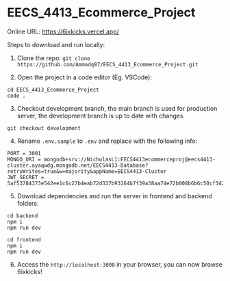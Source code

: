 # EECS_4413_Ecommerce_Project

Online URL: https://6ixkicks.vercel.app/

Steps to download and run locally:
1. Clone the repo:
 ```git clone https://github.com/Ammadq87/EECS_4413_Ecommerce_Project.git```

 2. Open the project in a code editor (Eg. VSCode):
 ```
 cd EECS_4413_Ecommerce_Project
 code .
 ```
 3. Checkout development branch, the main branch is used for production server, the development branch is up to date with changes
 ```
 git checkout development
 ```
 4. Rename `.env.sample` to `.env` and replace with the following info:
 ```
PORT = 3001
MONGO_URI = mongodb+srv://NicholasL1:EECS4413ecommerceproj@eecs4413-cluster.ayaqwdg.mongodb.net/EECS4413-Database?retryWrites=true&w=majority&appName=EECS4413-Cluster
JWT_SECRET = 5af53784373e542ee1c6c27b4eab72d337b93164b7f39a38aa74e72b008b6b6c50cf34230fe2575ccd1be639bfbe9da0d24a119c32065cee484eb831a21a5c55
 ```
 5. Download dependencies and run the server in frontend and backend folders:
 ```
 cd backend
 npm i
 npm run dev

 cd frontend
 npm i 
 npm run dev
 ```
6. Access the `http://localhost:3000` in your browser, you can now browse 6ixkicks!


